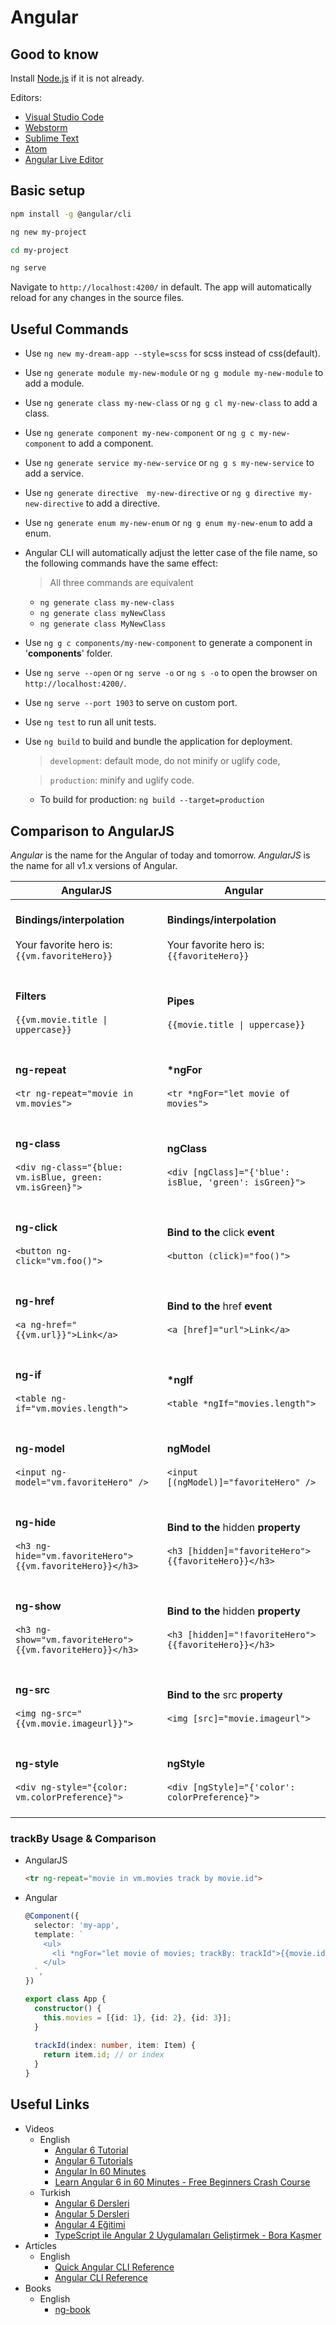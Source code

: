# Angular

## Good to know
Install [Node.js](https://nodejs.org/en/download/) if it is not already. 

Editors:
- [Visual Studio Code](https://code.visualstudio.com/)
- [Webstorm](https://www.jetbrains.com/webstorm/)
- [Sublime Text](https://www.sublimetext.com/)
- [Atom](https://atom.io/)
- [Angular Live Editor](https://stackblitz.com/angular/lkvbnprvxxq)

## Basic setup
```bash
npm install -g @angular/cli

ng new my-project

cd my-project

ng serve
```

Navigate to `http://localhost:4200/` in default. The app will automatically reload for any changes in the source files.

## Useful Commands
- Use `ng new my-dream-app --style=scss` for scss instead of css(default).
- Use `ng generate module my-new-module` or `ng g module my-new-module` to add a module.
- Use `ng generate class my-new-class` or `ng g cl my-new-class` to add a class.
- Use `ng generate component my-new-component` or `ng g c my-new-component` to add a component.
- Use `ng generate service my-new-service` or `ng g s my-new-service` to add a service.
- Use `ng generate directive  my-new-directive` or `ng g directive my-new-directive` to add a directive.
- Use `ng generate enum my-new-enum` or `ng g enum my-new-enum` to add a enum.
- Angular CLI will automatically adjust the letter case of the file name, so the following commands have the same effect:
    > All three commands are equivalent
    - `ng generate class my-new-class`
    - `ng generate class myNewClass`
    - `ng generate class MyNewClass`
- Use `ng g c components/my-new-component` to generate a component in '**components**' folder.
- Use `ng serve --open` or `ng serve -o` or `ng s -o` to open the browser on `http://localhost:4200/`.
- Use `ng serve --port 1903` to serve on custom port.
- Use `ng test` to run all unit tests.
- Use `ng build` to build and bundle the application for deployment.
    > `development`: default mode, do not minify or uglify code,
    
    > `production`: minify and uglify code.
    - To build for production: `ng build --target=production`
    
## Comparison to AngularJS
_Angular_ is the name for the Angular of today and tomorrow. _AngularJS_ is the name for all v1.x versions of Angular.

AngularJS | Angular
--- | ---
<br/> **Bindings/interpolation** <br/><br/> Your favorite hero is: `{{vm.favoriteHero}}` <br/><br/> | <br/> **Bindings/interpolation** <br/><br/> Your favorite hero is: `{{favoriteHero}}` <br/><br/>
<br/> **Filters** <br/><br/> `{{vm.movie.title \| uppercase}}` <br/><br/> | <br/> **Pipes** <br/><br/> `{{movie.title \| uppercase}}` <br/><br/>
<br/> **ng-repeat** <br/><br/> `<tr ng-repeat="movie in vm.movies">` <br/><br/> | <br/> **\*ngFor** <br/><br/> `<tr *ngFor="let movie of movies">` <br/><br/>
<br/> **ng-class** <br/><br/> `<div ng-class="{blue: vm.isBlue, green: vm.isGreen}">` <br/><br/> | <br/> **ngClass** <br/><br/> `<div [ngClass]="{'blue': isBlue, 'green': isGreen}">` <br/><br/>
<br/> **ng-click** <br/><br/> `<button ng-click="vm.foo()">` <br/><br/> | <br/> **Bind to the** click **event** <br/><br/> `<button (click)="foo()">` <br/><br/>
<br/> **ng-href** <br/><br/> `<a ng-href="{{vm.url}}">Link</a>` <br/><br/> | <br/> **Bind to the** href **event** <br/><br/> `<a [href]="url">Link</a>` <br/><br/>
<br/> **ng-if** <br/><br/> `<table ng-if="vm.movies.length">` <br/><br/> | <br/> **\*ngIf** <br/><br/> `<table *ngIf="movies.length">` <br/><br/>
<br/> **ng-model** <br/><br/> `<input ng-model="vm.favoriteHero" />` <br/><br/> | <br/> **ngModel** <br/><br/> `<input [(ngModel)]="favoriteHero" />` <br/><br/>
<br/> **ng-hide** <br/><br/> `<h3 ng-hide="vm.favoriteHero">{{vm.favoriteHero}}</h3>` <br/><br/> | <br/> **Bind to the** hidden **property** <br/><br/> `<h3 [hidden]="favoriteHero">{{favoriteHero}}</h3>` <br/><br/>
<br/> **ng-show** <br/><br/> `<h3 ng-show="vm.favoriteHero">{{vm.favoriteHero}}</h3>` <br/><br/> | <br/> **Bind to the** hidden **property** <br/><br/> `<h3 [hidden]="!favoriteHero">{{favoriteHero}}</h3>` <br/><br/>
<br/> **ng-src** <br/><br/> `<img ng-src="{{vm.movie.imageurl}}">` <br/><br/> | <br/> **Bind to the** src **property** <br/><br/> `<img [src]="movie.imageurl">` <br/><br/>
<br/> **ng-style** <br/><br/> `<div ng-style="{color: vm.colorPreference}">` <br/><br/> | <br/> **ngStyle** <br/><br/> `<div [ngStyle]="{'color': colorPreference}">` <br/><br/>

### trackBy Usage & Comparison
- AngularJS

    ```html
    <tr ng-repeat="movie in vm.movies track by movie.id">
    ```

- Angular

    ```typescript
    @Component({
      selector: 'my-app',
      template: `
        <ul>
          <li *ngFor="let movie of movies; trackBy: trackId">{{movie.id}}</li>
        </ul>
      `,
    })
    
    export class App {
      constructor() {
        this.movies = [{id: 1}, {id: 2}, {id: 3}];
      }
      
      trackId(index: number, item: Item) {
        return item.id; // or index
      }
    }
    ```

## Useful Links
- Videos
    - English
        - [Angular 6 Tutorial](https://www.youtube.com/watch?v=0eWrpsCLMJQ&list=PLC3y8-rFHvwhBRAgFinJR8KHIrCdTkZcZ)
        - [Angular 6 Tutorials](https://www.youtube.com/watch?v=UoVytwPk3iA&list=PLYxzS__5yYQlqCmHqDyW3yo5V79C7eaTe)
        - [Angular In 60 Minutes](https://www.youtube.com/watch?v=KhzGSHNhnbI)
        - [Learn Angular 6 in 60 Minutes - Free Beginners Crash Course](https://www.youtube.com/watch?v=z4JUm0Bq9AM&t=732s)
    - Turkish
        - [Angular 6 Dersleri](https://www.youtube.com/watch?v=y5V6LOUwSWM&list=PLBKqEm_6KxTFlSkIJbDJ_eML11o0yI1VM)
        - [Angular 5 Dersleri](https://www.youtube.com/watch?v=TRd0ihuNdvs&list=PLqG356ExoxZWvyGkeytVjxpO-4BhjXvJ5&index=1)
        - [Angular 4 Eğitimi](https://www.youtube.com/watch?v=PbgKzD_0naM)
        - [TypeScript ile Angular 2 Uygulamaları Geliştirmek - Bora Kaşmer](https://www.youtube.com/watch?v=-G7Dq028thg)
- Articles
    - English
        - [Quick Angular CLI Reference](https://alligator.io/angular/angular-cli-reference/)
        - [Angular CLI Reference](https://cli.angular.io/reference.pdf)
- Books
    - English
        - [ng-book](https://www.ng-book.com/2/)
